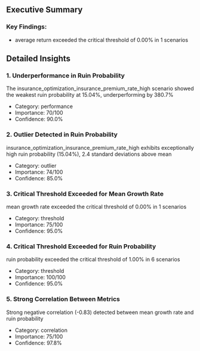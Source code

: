 ## Executive Summary

### Key Findings:

- average return exceeded the critical threshold of 0.00% in 1 scenarios

## Detailed Insights

### 1. Underperformance in Ruin Probability
The insurance_optimization_insurance_premium_rate_high scenario showed the weakest ruin probability at 15.04%, underperforming by 380.7%
- Category: performance
- Importance: 70/100
- Confidence: 90.0%

### 2. Outlier Detected in Ruin Probability
insurance_optimization_insurance_premium_rate_high exhibits exceptionally high ruin probability (15.04%), 2.4 standard deviations above mean
- Category: outlier
- Importance: 74/100
- Confidence: 85.0%

### 3. Critical Threshold Exceeded for Mean Growth Rate
mean growth rate exceeded the critical threshold of 0.00% in 1 scenarios
- Category: threshold
- Importance: 75/100
- Confidence: 95.0%

### 4. Critical Threshold Exceeded for Ruin Probability
ruin probability exceeded the critical threshold of 1.00% in 6 scenarios
- Category: threshold
- Importance: 100/100
- Confidence: 95.0%

### 5. Strong Correlation Between Metrics
Strong negative correlation (-0.83) detected between mean growth rate and ruin probability
- Category: correlation
- Importance: 75/100
- Confidence: 97.8%
